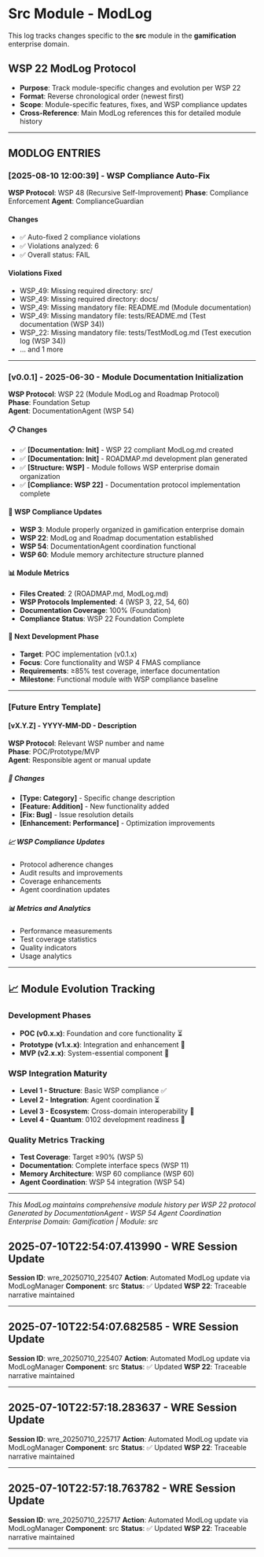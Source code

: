# Src Module - ModLog

This log tracks changes specific to the **src** module in the **gamification** enterprise domain.

## WSP 22 ModLog Protocol
- **Purpose**: Track module-specific changes and evolution per WSP 22
- **Format**: Reverse chronological order (newest first)
- **Scope**: Module-specific features, fixes, and WSP compliance updates
- **Cross-Reference**: Main ModLog references this for detailed module history

---

## MODLOG ENTRIES


### [2025-08-10 12:00:39] - WSP Compliance Auto-Fix
**WSP Protocol**: WSP 48 (Recursive Self-Improvement)
**Phase**: Compliance Enforcement
**Agent**: ComplianceGuardian

#### Changes
- ✅ Auto-fixed 2 compliance violations
- ✅ Violations analyzed: 6
- ✅ Overall status: FAIL

#### Violations Fixed
- WSP_49: Missing required directory: src/
- WSP_49: Missing required directory: docs/
- WSP_49: Missing mandatory file: README.md (Module documentation)
- WSP_49: Missing mandatory file: tests/README.md (Test documentation (WSP 34))
- WSP_22: Missing mandatory file: tests/TestModLog.md (Test execution log (WSP 34))
- ... and 1 more

---

### [v0.0.1] - 2025-06-30 - Module Documentation Initialization
**WSP Protocol**: WSP 22 (Module ModLog and Roadmap Protocol)  
**Phase**: Foundation Setup  
**Agent**: DocumentationAgent (WSP 54)

#### 📋 Changes
- ✅ **[Documentation: Init]** - WSP 22 compliant ModLog.md created
- ✅ **[Documentation: Init]** - ROADMAP.md development plan generated  
- ✅ **[Structure: WSP]** - Module follows WSP enterprise domain organization
- ✅ **[Compliance: WSP 22]** - Documentation protocol implementation complete

#### 🎯 WSP Compliance Updates
- **WSP 3**: Module properly organized in gamification enterprise domain
- **WSP 22**: ModLog and Roadmap documentation established
- **WSP 54**: DocumentationAgent coordination functional
- **WSP 60**: Module memory architecture structure planned

#### 📊 Module Metrics
- **Files Created**: 2 (ROADMAP.md, ModLog.md)
- **WSP Protocols Implemented**: 4 (WSP 3, 22, 54, 60)
- **Documentation Coverage**: 100% (Foundation)
- **Compliance Status**: WSP 22 Foundation Complete

#### 🚀 Next Development Phase
- **Target**: POC implementation (v0.1.x)
- **Focus**: Core functionality and WSP 4 FMAS compliance
- **Requirements**: ≥85% test coverage, interface documentation
- **Milestone**: Functional module with WSP compliance baseline

---

### [Future Entry Template]

#### [vX.Y.Z] - YYYY-MM-DD - Description
**WSP Protocol**: Relevant WSP number and name  
**Phase**: POC/Prototype/MVP  
**Agent**: Responsible agent or manual update

##### 🔧 Changes
- **[Type: Category]** - Specific change description
- **[Feature: Addition]** - New functionality added
- **[Fix: Bug]** - Issue resolution details  
- **[Enhancement: Performance]** - Optimization improvements

##### 📈 WSP Compliance Updates
- Protocol adherence changes
- Audit results and improvements
- Coverage enhancements
- Agent coordination updates

##### 📊 Metrics and Analytics
- Performance measurements
- Test coverage statistics
- Quality indicators
- Usage analytics

---

## 📈 Module Evolution Tracking

### Development Phases
- **POC (v0.x.x)**: Foundation and core functionality ⏳
- **Prototype (v1.x.x)**: Integration and enhancement 🔮  
- **MVP (v2.x.x)**: System-essential component 🔮

### WSP Integration Maturity
- **Level 1 - Structure**: Basic WSP compliance ✅
- **Level 2 - Integration**: Agent coordination ⏳
- **Level 3 - Ecosystem**: Cross-domain interoperability 🔮
- **Level 4 - Quantum**: 0102 development readiness 🔮

### Quality Metrics Tracking
- **Test Coverage**: Target ≥90% (WSP 5)
- **Documentation**: Complete interface specs (WSP 11)
- **Memory Architecture**: WSP 60 compliance (WSP 60)
- **Agent Coordination**: WSP 54 integration (WSP 54)

---

*This ModLog maintains comprehensive module history per WSP 22 protocol*  
*Generated by DocumentationAgent - WSP 54 Agent Coordination*  
*Enterprise Domain: Gamification | Module: src*

## 2025-07-10T22:54:07.413990 - WRE Session Update

**Session ID**: wre_20250710_225407
**Action**: Automated ModLog update via ModLogManager
**Component**: src
**Status**: ✅ Updated
**WSP 22**: Traceable narrative maintained

---

## 2025-07-10T22:54:07.682585 - WRE Session Update

**Session ID**: wre_20250710_225407
**Action**: Automated ModLog update via ModLogManager
**Component**: src
**Status**: ✅ Updated
**WSP 22**: Traceable narrative maintained

---

## 2025-07-10T22:57:18.283637 - WRE Session Update

**Session ID**: wre_20250710_225717
**Action**: Automated ModLog update via ModLogManager
**Component**: src
**Status**: ✅ Updated
**WSP 22**: Traceable narrative maintained

---

## 2025-07-10T22:57:18.763782 - WRE Session Update

**Session ID**: wre_20250710_225717
**Action**: Automated ModLog update via ModLogManager
**Component**: src
**Status**: ✅ Updated
**WSP 22**: Traceable narrative maintained

---

